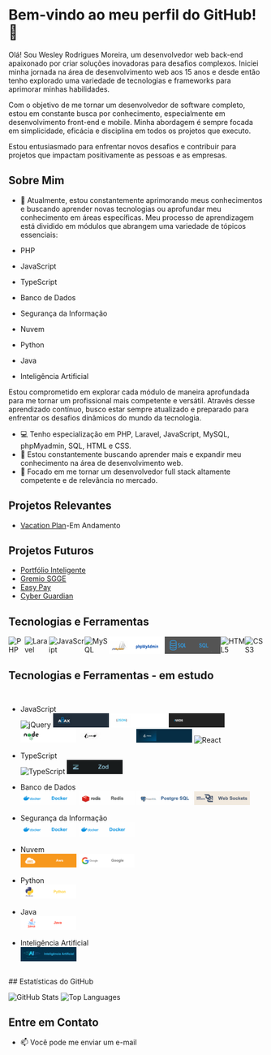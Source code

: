 <style>
   .banner{
       width: 110px; 
       height: auto; 
       font-size: 12px;
   }
</style>

# Bem-vindo ao meu perfil do GitHub! 👋

Olá! Sou Wesley Rodrigues Moreira, um desenvolvedor web back-end apaixonado por criar soluções inovadoras para desafios complexos. Iniciei minha jornada na área de desenvolvimento web aos 15 anos e desde então tenho explorado uma variedade de tecnologias e frameworks para aprimorar minhas habilidades.

Com o objetivo de me tornar um desenvolvedor de software completo, estou em constante busca por conhecimento, especialmente em desenvolvimento front-end e mobile. Minha abordagem é sempre focada em simplicidade, eficácia e disciplina em todos os projetos que executo.

Estou entusiasmado para enfrentar novos desafios e contribuir para projetos que impactam positivamente as pessoas e as empresas.

## Sobre Mim

- 🌱 Atualmente, estou constantemente aprimorando meus conhecimentos e buscando aprender    novas tecnologias ou aprofundar meu conhecimento em áreas específicas. Meu processo de      aprendizagem está dividido em módulos que abrangem uma variedade de tópicos essenciais:

- PHP
- JavaScript
- TypeScript
- Banco de Dados
- Segurança da Informação
- Nuvem
- Python
- Java
- Inteligência Artificial

Estou comprometido em explorar cada módulo de maneira aprofundada para me tornar um profissional mais competente e versátil. Através desse aprendizado contínuo, busco estar sempre atualizado e preparado para enfrentar os desafios dinâmicos do mundo da tecnologia.

- 💻 Tenho especialização em PHP, Laravel, JavaScript, MySQL, phpMyadmin, SQL, HTML e CSS.
- 🚀 Estou constantemente buscando aprender mais e expandir meu conhecimento na área de desenvolvimento web.
- 🎯 Focado em me tornar um desenvolvedor full stack altamente competente e de relevância no mercado.

## Projetos Relevantes

- [Vacation Plan](https://github.com/WesleyRodriguesMoreira/Vacation_Plan-Buzzvel)-Em Andamento

## Projetos Futuros

- [Portfólio Inteligente](https://github.com/WesleyRodriguesMoreira/Vacation_Plan-Buzzvel)
- [Gremio SGGE](https://github.com/WesleyRodriguesMoreira/Vacation_Plan-Buzzvel)
- [Easy Pay](https://github.com/WesleyRodriguesMoreira/Vacation_Plan-Buzzvel)
- [Cyber Guardian](https://github.com/WesleyRodriguesMoreira/Vacation_Plan-Buzzvel)

## Tecnologias e Ferramentas

<div style="display: flex;">
    <img src="https://img.shields.io/badge/PHP-4F5B93?style=for-the-badge&logo=php&logoColor=white&labelColor=4F5B93" alt="PHP">
    <img src="https://img.shields.io/badge/Laravel-FF2D20?style=for-the-badge&logo=laravel&logoColor=white&labelColor=FF2D20" alt="Laravel">
     <img src="https://img.shields.io/badge/JavaScript-FFDC0B?style=for-the-badge&logo=javascript&logoColor=000&labelColor=FFDC0B" alt="JavaScript">
    <img src="https://img.shields.io/badge/MySQL-F29221?style=for-the-badge&logo=mysql&logoColor=white&labelColor=F29221" alt="MySQL">
    <img class="banner" src="assets/phpMyAdmin.png" alt="phpMyadmin">
    <img class="banner" src="assets/sql.png" alt="SQL">
    <img src="https://img.shields.io/badge/HTML5-orange?style=for-the-badge&logo=html5&logoColor=white&labelColor=orange" alt="HTML5">
    <img src="https://img.shields.io/badge/CSS3-5188FE?style=for-the-badge&logo=css3&logoColor=white&labelColor=5188FE" alt="CSS3">  
</div>

## Tecnologias e Ferramentas - em estudo
<div style="display: flex;">

 - JavaScript
    <br>
    <img src="https://img.shields.io/badge/jQuery-0769AD?style=for-the-badge&logo=jquery&logoColor=white&labelColor=0769AD" alt="jQuery">
    <img class="banner" src="assets/ajax.png" alt="Ajax">
    <img class="banner" src="assets/json.png" alt="Json">
    <img class="banner" src="assets/axios.png" alt="Axios">
    <img class="banner" src="assets/node.js.png" alt="Node.js">
    <img class="banner" src="assets/fastify.png" alt="Fastify">
    <img class="banner" src="assets/prisma.png" alt="Prisma ORM">
    <img src="https://img.shields.io/badge/React-222?style=for-the-badge&logo=react&logoColor=61DBFB&labelColor=222" alt="React">

 - TypeScript
    <br>
    <img src="https://img.shields.io/badge/TypeScript-3276E6?style=for-the-badge&logo=typescript&logoColor=white&labelColor=3276E6" alt="TypeScript">
    <img class="banner" src="assets/zod.png" alt="Zod">

 - Banco de Dados
    <br>
    <img class="banner" src="assets/docker.png" alt="Docker">
    <img class="banner" src="assets/redis.png" alt="Redis">
    <img class="banner" src="assets/postgre.png" alt="Postgre SQL">
    <img class="banner" src="assets/web.png" alt="WebSocket">
   

 - Segurança da Informação
    <br>
    <img class="banner" src="assets/docker.png" alt="Segurança da informação">
    <img class="banner" src="assets/docker.png" alt="Docker">

 - Nuvem
    <br>
    <img class="banner" src="assets/aws.png" alt="Aws">
    <img class="banner" src="assets/google.png" alt="Google">

 - Python
    <br>
    <img class="banner" src="assets/python.png" alt="Python">

 - Java
    <br>
    <img class="banner" src="assets/java.png" alt="Java">

 - Inteligência Artificial
    <br>
    <img class="banner" src="assets/ia.png" alt="Inteligência Artificial">

</div>
## Estatísticas do GitHub

![GitHub Stats](https://github-readme-stats.vercel.app/api?username=Matheus1415&count_private=true&show_icons=true&theme=github_dark&hide=contribs,issues)
![Top Languages](https://github-readme-stats.vercel.app/api/top-langs/?username=Matheus1415&layout=compact&count_private=true&show_icons=true&theme=github_dark)

## Entre em Contato

- 📫 Você pode me enviar um e-mail

